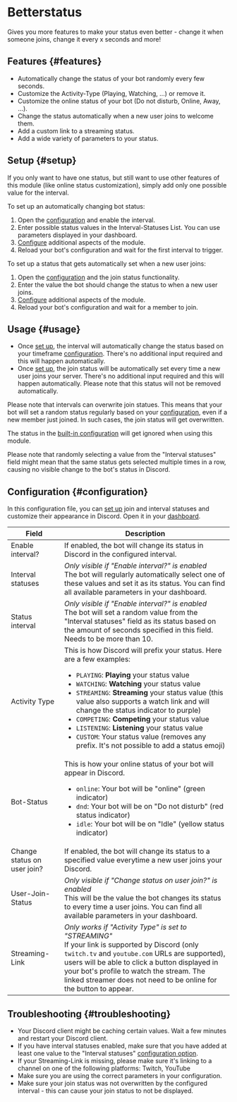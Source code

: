 # Betterstatus

Gives you more features to make your status even better - change it when someone joins, change it every x seconds and
more!

<ModuleOverview moduleName="betterstatus" />

## Features {#features}

* Automatically change the status of your bot randomly every few seconds.
* Customize the Activity-Type (Playing, Watching, …) or remove it.
* Customize the online status of your bot (Do not disturb, Online, Away, …).
* Change the status automatically when a new user joins to welcome them.
* Add a custom link to a streaming status.
* Add a wide variety of parameters to your status.

## Setup {#setup}

If you only want to have one status, but still want to use other features of this module (like online status
customization), simply add only one possible value for the interval.

To set up an automatically changing bot status:

1. Open the [configuration](https://scnx.app/glink?page=bot/configuration?file=betterstatus%7Cconfig) and enable the
   interval.
2. Enter possible status values in the Interval-Statuses List. You can use parameters displayed in your dashboard.
3. [Configure](#configuration) additional aspects of the module.
4. Reload your bot's configuration and wait for the first interval to trigger.

To set up a status that gets automatically set when a new user joins:

1. Open the [configuration](https://scnx.app/glink?page=bot/configuration?file=betterstatus%7Cconfig) and the join
   status functionality.
2. Enter the value the bot should change the status to when a new user joins.
3. [Configure](#configuration) additional aspects of the module.
4. Reload your bot's configuration and wait for a member to join.

## Usage {#usage}

* Once [set up](#setup), the interval will automatically change the status based on your
  timeframe [configuration](#configuration). There's no additional input required and this will happen automatically.
* Once [set up](#setup), the join status will be automatically set every time a new user joins your server. There's no
  additional input required and this will happen automatically. Please note that this status will not be removed
  automatically.

Please note that intervals can overwrite join statues. This means that your bot will set a random status regularly based
on your [configuration](#configuration), even if a new member just joined. In such cases, the join status will get
overwritten.

The status in the [built-in configuration](https://scnx.app/glink?page=bot/configuration?file=bot%7Cconfig) will get
ignored when using this module.

Please note that randomly selecting a value from the "Interval statuses" field might mean that the same status gets
selected multiple times in a row, causing no visible change to the bot's status in Discord.

## Configuration {#configuration}

In this configuration file, you can [set up](#setup) join and interval statuses and customize their appearance in
Discord. Open it in
your [dashboard](https://scnx.app/glink?page=bot/configuration?file=betterstatus%7Cconfig).

| Field                       | Description                                                                                                                                                                                                                                                                                                                                                                                                                                                                                                                                                                                            |
|-----------------------------|--------------------------------------------------------------------------------------------------------------------------------------------------------------------------------------------------------------------------------------------------------------------------------------------------------------------------------------------------------------------------------------------------------------------------------------------------------------------------------------------------------------------------------------------------------------------------------------------------------|
| Enable interval?            | If enabled, the bot will change its status in Discord in the configured interval.                                                                                                                                                                                                                                                                                                                                                                                                                                                                                                                      |
| Interval statuses           | *Only visible if "Enable interval?" is enabled*<br/>The bot will regularly automatically select one of these values and set it as its status. You can find all available parameters in your dashboard.                                                                                                                                                                                                                                                                                                                                                                                                 |
| Status interval             | *Only visible if "Enable interval?" is enabled*<br/>The bot will set a random value from the "Interval statuses" field as its status based on the amount of seconds specified in this field. Needs to be more than 10.                                                                                                                                                                                                                                                                                                                                                                                 |
| Activity Type               | This is how Discord will prefix your status. Here are a few examples:<br/><ul><li><code>PLAYING</code>: **Playing** your status value</li><li><code>WATCHING</code>: **Watching** your status value</li><li><code>STREAMING</code>: **Streaming** your status value (this value also supports a watch link and will change the status indicator to purple)</li><li><code>COMPETING</code>: **Competing** your status value</li><li><code>LISTENING</code>: **Listening** your status value</li><li>`CUSTOM`: Your status value (removes any prefix. It's not possible to add a status emoji)</li></ul> |
| Bot-Status                  | This is how your online status of your bot will appear in Discord.<br/><ul><li><code>online</code>: Your bot will be "online" (green indicator)</li><li><code>dnd</code>: Your bot will be on "Do not disturb" (red status indicator)</li><li><code>idle</code>: Your bot will be on "Idle" (yellow status indicator)</li></ul>                                                                                                                                                                                                                                                                        |
| Change status on user join? | If enabled, the bot will change its status to a specified value everytime a new user joins your Discord.                                                                                                                                                                                                                                                                                                                                                                                                                                                                                               |
| User-Join-Status            | *Only visible if "Change status on user join?" is enabled*<br/>This will be the value the bot changes its status to every time a user joins. You can find all available parameters in your dashboard.                                                                                                                                                                                                                                                                                                                                                                                                  |
| Streaming-Link              | *Only works if "Activity Type" is set to "STREAMING"*<br/>If your link is supported by Discord (only `twitch.tv` and `youtube.com` URLs are supported), users will be able to click a button displayed in your bot's profile to watch the stream. The linked streamer does not need to be online for the button to appear.                                                                                                                                                                                                                                                                             |

## Troubleshooting {#troubleshooting}

* Your Discord client might be caching certain values. Wait a few minutes and restart your Discord client.
* If you have interval statuses enabled, make sure that you have added at least one value to the "Interval
  statuses" <a href="#configuration">configuration option</a>.
* If your Streaming-Link is missing, please make sure it's linking to a channel on one of the following platforms:
  Twitch, YouTube
* Make sure you are using the correct parameters in your configuration.
* Make sure your join status was not overwritten by the configured interval - this can cause your join status to not be
  displayed.